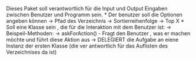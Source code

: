 Dieses Paket soll verantwortlich für die Input und Output Eingaben zwischen Benutzer und Programm sein.
    * Der benutzer soll die Optionen angeben können
        -> Pfad des Verzeichnis
        -> Sortierreihenfolge
        -> Top X
    * Soll eine Klasse sein , die für die Interaktion mit dem Benutzer ist:
        ->  Beispeil-Methoden:
                                ->  askForAction()  -   Fragt den Benutzer , was er machen möchte und führt diese Aktion aus
                                ->  DELEGIERT die Aufgabe an eiene Instanz der ersten Klasse (die  ver antwortlich für das Auflisten des Verzeichnises da ist)